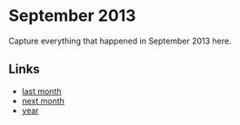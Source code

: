 # September 2013

Capture everything that happened in September 2013 here.

## Links
- [last month](calendar/months/2013-08.md)
- [next month](calendar/months/2013-10.md)
- [year](calendar/years/2013.md)